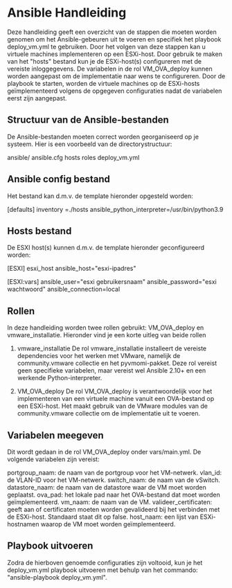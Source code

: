# Ansible Handleiding

Deze handleiding geeft een overzicht van de stappen die moeten worden genomen om het Ansible-gebeuren uit te voeren en specifiek het playbook deploy_vm.yml te gebruiken. Door het volgen van deze stappen kan u virtuele machines implementeren op een ESXi-host. Door gebruik te maken van het "hosts" bestand kun je de ESXi-host(s) configureren met de vereiste inloggegevens. De variabelen in de rol VM_OVA_deploy kunnen worden aangepast om de implementatie naar wens te configureren. Door de playbook te starten, worden de virtuele machines op de ESXi-hosts geïmplementeerd volgens de opgegeven configuraties nadat de variabelen eerst zijn aangepast.

## Structuur van de Ansible-bestanden
De Ansible-bestanden moeten correct worden georganiseerd op je systeem. Hier is een voorbeeld van de directorystructuur:

ansible/
ansible.cfg
hosts
roles
deploy_vm.yml

## Ansible config bestand
Het bestand kan d.m.v. de template hieronder opgesteld worden:

[defaults]
inventory =./hosts
ansible_python_interpreter=/usr/bin/python3.9

## Hosts bestand
De ESXI host(s) kunnen d.m.v. de template hieronder geconfigureerd worden:

[ESXI]
esxi_host ansible_host="esxi-ipadres"

[ESXI:vars]
ansible_user="esxi gebruikersnaam"
ansible_password="esxi wachtwoord"
ansible_connection=local

## Rollen
In deze handleiding worden twee rollen gebruikt: VM_OVA_deploy en vmware_installatie. 
Hieronder vind je een korte uitleg van beide rollen

1) vmware_installatie
De rol vmware_installatie installeert de vereiste dependencies voor het werken met VMware, namelijk de community.vmware collectie en het pyvmomi-pakket. Deze rol vereist geen specifieke variabelen, maar vereist wel Ansible 2.10+ en een werkende Python-interpreter.

2) VM_OVA_deploy
De rol VM_OVA_deploy is verantwoordelijk voor het implementeren van een virtuele machine vanuit een OVA-bestand op een ESXi-host. Het maakt gebruik van de VMware modules van de community.vmware collectie om de implementatie uit te voeren. 

## Variabelen meegeven
Dit wordt gedaan in de rol VM_OVA_deploy onder vars/main.yml. De volgende variabelen zijn vereist:

portgroup_naam: de naam van de portgroup voor het VM-netwerk.
vlan_id: de VLAN-ID voor het VM-netwerk.
switch_naam: de naam van de vSwitch.
datastore_naam: de naam van de datastore waar de VM moet worden geplaatst.
ova_pad: het lokale pad naar het OVA-bestand dat moet worden geïmplementeerd.
vm_naam: de naam van de VM.
valideer_certificaten: geeft aan of certificaten moeten worden gevalideerd bij het verbinden met de ESXi-host. Standaard staat dit op false.
host_naam: een lijst van ESXi-hostnamen waarop de VM moet worden geïmplementeerd.

## Playbook uitvoeren
Zodra de hierboven genoemde configuraties zijn voltooid, kun je het deploy_vm.yml playbook uitvoeren met behulp van het commando: "ansible-playbook deploy_vm.yml".
